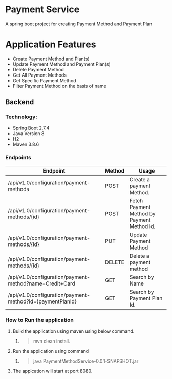 # Payment Service
A spring boot project for creating Payment Method and Payment Plan

# Application Features

- Create Payment Method and Plan(s)
- Update Payment Method and Payment Plan(s)
- Delete Payment Method
- Get All Payment Methods
- Get Specific Payment Method
- Filter Payment Method on the basis of name

## Backend
### Technology:

- Spring Boot 2.7.4
- Java Version 8
- H2
- Maven 3.8.6


### Endpoints
 Endpoint              | Method | Usage                                       
-----------------------| ------ |---------------------------------------------
/api/v1.0/configuration/payment-methods        | POST | Create a payment Method.                    
/api/v1.0/configuration/payment-methods/{id}   | POST | Fetch Payment Method by Payment Method id.  
/api/v1.0/configuration/payment-methods/{id}  | PUT | Update Payment Method                       
/api/v1.0/configuration/payment-methods/{id}   | DELETE | Delete a payment method
/api/v1.0/configuration/payment-method?name=Credit+Card   | GET | Search by Name
/api/v1.0/configuration/payment-method?id={paymentPlanId}   | GET | Search by Payment Plan Id.


### How to Run the application

1. Build the application using maven using below command. 
   1. > mvn clean install.
2. Run the application using command 
   1. > java PaymentMethodService-0.0.1-SNAPSHOT.jar
3. The applcation will start at port 8080.

